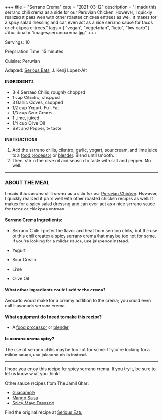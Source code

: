 +++
title = "Serrano Crema"
date = "2021-03-12"
description = "I made this serrano chili crema as a side for our Peruvian Chicken. However, I quickly realized it pairs well with other roasted chicken entrees as well. It makes for a spicy salad dressing and can even act as a nice serrano sauce for tacos or chickpea entrees."
tags = [
    "vegan",
    "vegetarian",
    "keto",
    "low carb"
]
#thumbnail= "images/serranocrema.jpg"
+++

Servings: 10 <!--more-->

Preparation Time: 15 minutes

Cuisine: Peruvian

Adapted: [Serious Eats](https://www.seriouseats.com/recipes/2017/07/peruvian-style-grilled-chicken-sandwiches-recipe.html), J. Kenji Lopez-Alt

#### INGREDIENTS 

* 3-4 Serrano Chilis, roughly chopped 
* 1 cup Cilantro, chopped 
* 3 Garlic Cloves, chopped 
* 1/2 cup Yogurt, Full-Fat 
* 1/3 cup Sour Cream 
* 1 Lime, juiced 
* 1/4 cup Olive Oil 
* Salt and Pepper, to taste
  
#### INSTRUCTIONS

1. Add the serrano chilis, cilantro, garlic, yogurt, sour cream, and lime juice to a [food processor](https://amzn.to/3vE4gs7) or [blender](https://amzn.to/2RqFDQM). Blend until smooth. 
2. Then, stir in the olive oil and season to taste with salt and pepper. Mix well. 

---- 

### ABOUT THE MEAL

I made this serrano chili crema as a side for our  [Peruvian Chicken](https://www.jamilghar.com/recipe/peruvian_chicken/). However, I quickly realized it pairs well with other roasted chicken recipes as well. It makes for a spicy salad dressing and can even act as a nice serrano sauce for tacos or chickpea entrees.

#### Serrano Crema Ingredients: 

* Serrano Chili: I prefer the flavor and heat from serrano chilis, but the use of this chili creates a spicy serrano crema that may be too hot for some. If you're looking for a milder sauce, use jalapenos instead. 

* Yogurt

* Sour Cream 

* Lime 

* Olive Oil

#### What other ingredients could I add to the crema? 
Avocado would make for a creamy addition to the crema; you could even call it avocado serrano crema. 

#### What equipment do I need to make this recipe?

* A [food processor](https://amzn.to/3vE4gs7) or [blender](https://amzn.to/2RqFDQM) 

#### Is serrano crema spicy? 
The use of serrano chilis may be too hot for some. If you're looking for a milder sauce, use jalapeno chilis instead. 
  
----

I hope you enjoy this recipe for spicy serrano crema. If you try it, be sure to let us know what you think!

Other sauce recipes from The Jamil Ghar:
* [Guacamole](https://www.jamilghar.com/recipe/guacamole/)
* [Mango Salsa](https://www.jamilghar.com/recipe/mango_salsa/)
* [Spicy Mayo Dressing](https://www.jamilghar.com/recipe/spicy_mayo_dressing/)


Find the original recipe at [Serious Eats](https://www.seriouseats.com/recipes/2017/07/peruvian-style-grilled-chicken-sandwiches-recipe.html)
